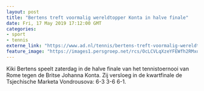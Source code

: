 ```yaml
---
layout: post
title: "Bertens treft voormalig wereldtopper Konta in halve finale"
date: Fri, 17 May 2019 17:12:00 GMT
categories: 
- sport 
- tennis 
externe_link: "https://www.ad.nl/tennis/bertens-treft-voormalig-wereldtopper-konta-in-halve-finale~a2dc55b2/"
feature_image: "https://images1.persgroep.net/rcs/OcLCVLqXzeYFEWfh2RMxouxlNz8/diocontent/148624071/_fitwidth/400/?appId=21791a8992982cd8da851550a453bd7f&quality=0.7"
---
```


Kiki Bertens speelt zaterdag in de halve finale van het tennistoernooi van Rome tegen de Britse Johanna Konta. Zij versloeg in de kwartfinale de Tsjechische Marketa Vondrousova: 6-3 3-6 6-1.
